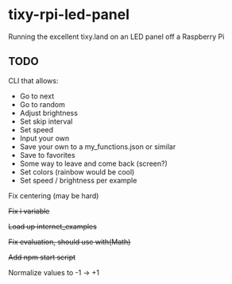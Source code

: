 # tixy-rpi-led-panel
Running the excellent tixy.land on an LED panel off a Raspberry Pi

## TODO
CLI that allows:

* Go to next  
* Go to random  
* Adjust brightness  
* Set skip interval  
* Set speed  
* Input your own  
* Save your own to a my_functions.json or similar  
* Save to favorites  
* Some way to leave and come back (screen?)  
* Set colors (rainbow would be cool)   
* Set speed / brightness per example  

Fix centering (may be hard)

~~Fix i variable~~

~~Load up internet_examples~~

~~Fix evaluation, should use with(Math)~~

~~Add npm start script~~

Normalize values to -1 -> +1
